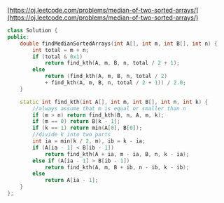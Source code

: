 [https://oj.leetcode.com/problems/median-of-two-sorted-arrays/](https://oj.leetcode.com/problems/median-of-two-sorted-arrays/)

``` cpp
class Solution {
public:
    double findMedianSortedArrays(int A[], int m, int B[], int n) {
		int total = m + n;
		if (total & 0x1)
			return find_kth(A, m, B, n, total / 2 + 1);
		else
			return (find_kth(A, m, B, n, total / 2)
			+ find_kth(A, m, B, n, total / 2 + 1)) / 2.0;
	}

	static int find_kth(int A[], int m, int B[], int n, int k) {
		//always assume that m is equal or smaller than n
		if (m > n) return find_kth(B, n, A, m, k);
		if (m == 0) return B[k - 1];
		if (k == 1) return min(A[0], B[0]);
		//divide k into two parts
		int ia = min(k / 2, m), ib = k - ia;
		if (A[ia - 1] < B[ib - 1])
			return find_kth(A + ia, m - ia, B, n, k - ia);
		else if (A[ia - 1] > B[ib - 1])
			return find_kth(A, m, B + ib, n - ib, k - ib);
		else
			return A[ia - 1];
	}
};
```
